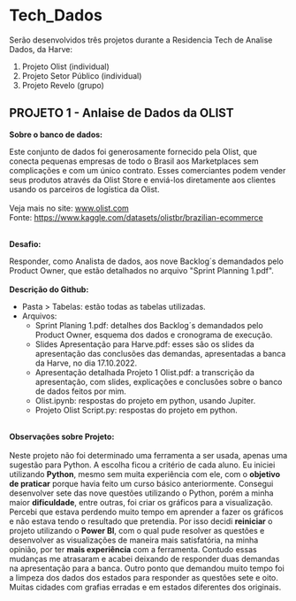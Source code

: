 # Tech_Dados
Serão desenvolvidos três projetos durante a Residencia Tech de Analise Dados, da Harve:

1. Projeto Olist (individual)
2. Projeto Setor Público (individual)
3. Projeto Revelo (grupo)

## PROJETO 1 - Anlaise de Dados da OLIST

**Sobre o banco de dados:** 

Este conjunto de dados foi generosamente fornecido pela Olist, que conecta pequenas empresas de todo o Brasil aos Marketplaces sem complicações e com um único contrato. Esses comerciantes podem vender seus produtos através da Olist Store e enviá-los diretamente aos clientes usando os parceiros de logística da Olist. <br /><br />
Veja mais no site: www.olist.com<br/>Fonte: https://www.kaggle.com/datasets/olistbr/brazilian-ecommerce<br/><br/>

**Desafio:**

Responder, como Analista de dados, aos nove Backlog´s demandados pelo Product Owner, que estão detalhados no arquivo "Sprint Planning 1.pdf".
<br /><br />
**Descrição do Github:**

* Pasta > Tabelas: estão todas as tabelas utilizadas.
* Arquivos:
    * Sprint Planing 1.pdf: detalhes dos Backlog´s demandados pelo Product Owner, esquema dos dados e cronograma de execução.
    * Slides Apresentação para Harve.pdf: esses são os slides da apresentação das conclusões das demandas, apresentadas a banca da Harve, no dia 17.10.2022.
    * Apresentação detalhada Projeto 1 Olist.pdf: a transcrição da apresentação, com slides, explicações e conclusões sobre o banco de dados feitos por mim.
    * Olist.ipynb: respostas do projeto em python, usando Jupiter. 
    * Projeto Olist Script.py: respostas do projeto em python.<br/><br />

**Observações sobre Projeto:**<br /><br />
Neste projeto não foi determinado uma ferramenta a ser usada, apenas uma sugestão para Python. A escolha ficou a critério de cada aluno. Eu iniciei utilizando **Python**, mesmo sem muita experiência com ele, com o **objetivo de praticar** porque havia feito um curso básico anteriormente. Consegui desenvolver sete das nove questões utilizando o Python, porém a minha maior **dificuldade**, entre outras, foi criar os gráficos para a visualização. Percebi que estava perdendo muito tempo em aprender a fazer os gráficos e não estava tendo o resultado que pretendia. Por isso decidi **reiniciar** o projeto utilizando o **Power BI**, com o qual pude resolver as questões e desenvolver as visualizações de maneira mais satisfatória, na minha opinião, por ter **mais experiência** com a ferramenta. Contudo essas mudanças me atrasaram e acabei deixando de responder duas demandas na apresentação para a banca. 
Outro ponto que demandou muito tempo foi a limpeza dos dados dos estados para responder as questões sete e oito. Muitas cidades com grafias erradas e em estados diferentes dos originais. 

